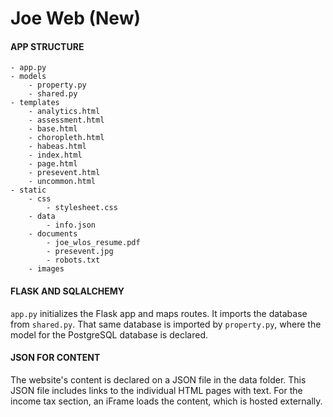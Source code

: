 # Joe Web (New)
#### APP STRUCTURE
```
- app.py
- models
    - property.py
    - shared.py
- templates
    - analytics.html
    - assessment.html
    - base.html
    - choropleth.html
    - habeas.html
    - index.html
    - page.html
    - presevent.html
    - uncommon.html
- static
    - css
        - stylesheet.css
    - data
        - info.json
    - documents
        - joe_wlos_resume.pdf
        - presevent.jpg
        - robots.txt
    - images
```
#### FLASK AND SQLALCHEMY
`app.py` initializes the Flask app and maps routes. It imports the database from `shared.py`. That same database is imported by `property.py`, where the model for the PostgreSQL database is declared. 

#### JSON FOR CONTENT
The website's content is declared on a JSON file in the data folder. This JSON file includes links to the individual HTML pages with text. For the income tax section, an iFrame loads the content, which is hosted externally.